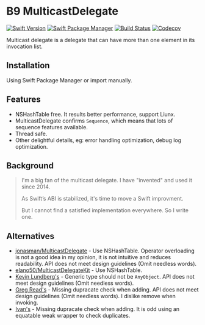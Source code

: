# B9 MulticastDelegate

[![Swift Version](https://img.shields.io/badge/Swift-5.0+-EE5533.svg?style=flat-square)](https://swift.org)
[![Swift Package Manager](https://img.shields.io/badge/spm-compatible-EE5533.svg?style=flat-square)](https://swift.org/package-manager)
[![Build Status](https://img.shields.io/travis/b9swift/MulticastDelegate.svg?style=flat-square&colorA=333333&colorB=EE5533)](https://travis-ci.org/b9swift/MulticastDelegate)
[![Codecov](https://img.shields.io/codecov/c/github/b9swift/MulticastDelegate.svg?style=flat-square&colorA=333333&colorB=EE5533)](https://codecov.io/gh/b9swift/MulticastDelegate)

Multicast delegate is a delegate that can have more than one element in its invocation list.

## Installation

Using Swift Package Manager or import manually.

## Features

- NSHashTable free. It results better performance, support Liunx.
- MulticastDelegate confirms `Sequence`, which means that lots of sequence features available.
- Thread safe.
- Other delightful details, eg: error handling optimization, debug log optimization.

## Background

> I'm a big fan of the multicast delegate. I have "invented" and used it since 2014.
>
> As Swift’s ABI is stabilized, it's time to move a Swift improvment.
>
> But I cannot find a satisfied implementation everywhere. So I write one.

## Alternatives

- [jonasman/MulticastDelegate](https://github.com/jonasman/MulticastDelegate) - Use NSHashTable. Operator overloading is not a good idea in my opinion, it is not intuitive and reduces readability. API does not meet design guidelines (Omit needless words).
- [elano50/MulticastDelegateKit](https://github.com/elano50/MulticastDelegateKit) - Use NSHashTable.
- [Kevin Lundberg's](https://www.klundberg.com/blog/notifying-many-delegates-at-once-with-multicast-delegates/) - Generic type should not be `AnyObject`. API does not meet design guidelines (Omit needless words).
- [Greg Read's](http://www.gregread.com/2016/02/23/multicast-delegates-in-swift/) - Missing dupracate check when adding. API does not meet design guidelines (Omit needless words). I dislike remove when invoking.
- [Ivan's](https://medium.com/@ivan_m/multicast-on-swift-3-and-mvvm-c-ff74ce802bcc) - Missing dupracate check when adding. It is odd using an equatable weak wrapper to check duplicates.
